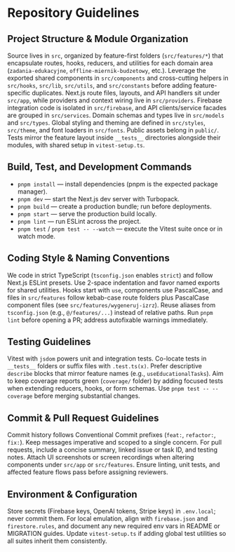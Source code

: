 # Repository Guidelines

## Project Structure & Module Organization
Source lives in `src`, organized by feature-first folders (`src/features/*`) that encapsulate routes, hooks, reducers, and utilities for each domain area (`zadania-edukacyjne`, `offline-miernik-budzetowy`, etc.). Leverage the exported shared components in `src/components` and cross-cutting helpers in `src/hooks`, `src/lib`, `src/utils`, and `src/constants` before adding feature-specific duplicates. Next.js route files, layouts, and API handlers sit under `src/app`, while providers and context wiring live in `src/providers`. Firebase integration code is isolated in `src/firebase`, and API clients/service facades are grouped in `src/services`. Domain schemas and types live in `src/models` and `src/types`. Global styling and theming are defined in `src/styles`, `src/theme`, and font loaders in `src/fonts`. Public assets belong in `public/`. Tests mirror the feature layout inside `__tests__` directories alongside their modules, with shared setup in `vitest-setup.ts`.

## Build, Test, and Development Commands
- `pnpm install` — install dependencies (pnpm is the expected package manager).
- `pnpm dev` — start the Next.js dev server with Turbopack.
- `pnpm build` — create a production bundle; run before deployments.
- `pnpm start` — serve the production build locally.
- `pnpm lint` — run ESLint across the project.
- `pnpm test` / `pnpm test -- --watch` — execute the Vitest suite once or in watch mode.

## Coding Style & Naming Conventions
We code in strict TypeScript (`tsconfig.json` enables `strict`) and follow Next.js ESLint presets. Use 2-space indentation and favor named exports for shared utilities. Hooks start with `use`, components use PascalCase, and files in `src/features` follow kebab-case route folders plus PascalCase component files (see `src/features/wygeneruj-izrz`). Reuse aliases from `tsconfig.json` (e.g., `@/features/...`) instead of relative paths. Run `pnpm lint` before opening a PR; address autofixable warnings immediately.

## Testing Guidelines
Vitest with `jsdom` powers unit and integration tests. Co-locate tests in `__tests__` folders or suffix files with `.test.ts(x)`. Prefer descriptive `describe` blocks that mirror feature names (e.g., `useEducationalTasks`). Aim to keep coverage reports green (`coverage/` folder) by adding focused tests when extending reducers, hooks, or form schemas. Use `pnpm test -- --coverage` before merging substantial changes.

## Commit & Pull Request Guidelines
Commit history follows Conventional Commit prefixes (`feat:`, `refactor:`, `fix:`). Keep messages imperative and scoped to a single concern. For pull requests, include a concise summary, linked issue or task ID, and testing notes. Attach UI screenshots or screen recordings when altering components under `src/app` or `src/features`. Ensure linting, unit tests, and affected feature flows pass before assigning reviewers.

## Environment & Configuration
Store secrets (Firebase keys, OpenAI tokens, Stripe keys) in `.env.local`; never commit them. For local emulation, align with `firebase.json` and `firestore.rules`, and document any new required env vars in README or MIGRATION guides. Update `vitest-setup.ts` if adding global test utilities so all suites inherit them consistently.

